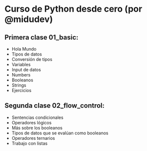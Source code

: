 # Curso de Python desde cero (por @midudev)

## Primera clase 01_basic:

- Hola Mundo
- Tipos de datos
- Conversión de tipos
- Variables
- Input de datos
- Numbers
- Booleanos
- Strings
- Ejercicios

## Segunda clase 02_flow_control:

- Sentencias condicionales
- Operadores lógicos
- Más sobre los booleanos
- Tipos de datos que se evalúan como booleanos
- Operadores ternarios
- Trabajo con listas
